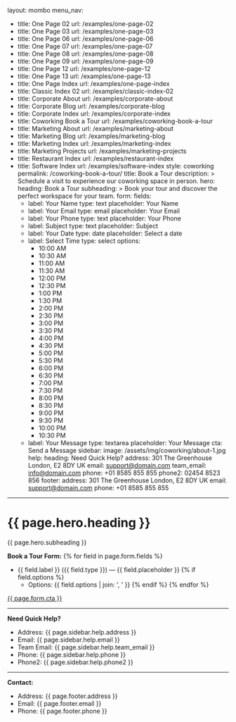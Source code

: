 layout: mombo
menu_nav:
  - title: One Page 02
    url: /examples/one-page-02
  - title: One Page 03
    url: /examples/one-page-03
  - title: One Page 06
    url: /examples/one-page-06
  - title: One Page 07
    url: /examples/one-page-07
  - title: One Page 08
    url: /examples/one-page-08
  - title: One Page 09
    url: /examples/one-page-09
  - title: One Page 12
    url: /examples/one-page-12
  - title: One Page 13
    url: /examples/one-page-13
  - title: One Page Index
    url: /examples/one-page-index
  - title: Classic Index 02
    url: /examples/classic-index-02
  - title: Corporate About
    url: /examples/corporate-about
  - title: Corporate Blog
    url: /examples/corporate-blog
  - title: Corporate Index
    url: /examples/corporate-index
  - title: Coworking Book a Tour
    url: /examples/coworking-book-a-tour
  - title: Marketing About
    url: /examples/marketing-about
  - title: Marketing Blog
    url: /examples/marketing-blog
  - title: Marketing Index
    url: /examples/marketing-index
  - title: Marketing Projects
    url: /examples/marketing-projects
  - title: Restaurant Index
    url: /examples/restaurant-index
  - title: Software Index
    url: /examples/software-index
style: coworking
permalink: /coworking-book-a-tour/
title: Book a Tour
description: >
  Schedule a visit to experience our coworking space in person.
hero:
  heading: Book a Tour
  subheading: >
    Book your tour and discover the perfect workspace for your team.
form:
  fields:
    - label: Your Name
      type: text
      placeholder: Your Name
    - label: Your Email
      type: email
      placeholder: Your Email
    - label: Your Phone
      type: text
      placeholder: Your Phone
    - label: Subject
      type: text
      placeholder: Subject
    - label: Your Date
      type: date
      placeholder: Select a date
    - label: Select Time
      type: select
      options:
        - 10:00 AM
        - 10:30 AM
        - 11:00 AM
        - 11:30 AM
        - 12:00 PM
        - 12:30 PM
        - 1:00 PM
        - 1:30 PM
        - 2:00 PM
        - 2:30 PM
        - 3:00 PM
        - 3:30 PM
        - 4:00 PM
        - 4:30 PM
        - 5:00 PM
        - 5:30 PM
        - 6:00 PM
        - 6:30 PM
        - 7:00 PM
        - 7:30 PM
        - 8:00 PM
        - 8:30 PM
        - 9:00 PM
        - 9:30 PM
        - 10:00 PM
        - 10:30 PM
    - label: Your Message
      type: textarea
      placeholder: Your Message
  cta: Send a Message
sidebar:
  image: /assets/img/coworking/about-1.jpg
  help:
    heading: Need Quick Help?
    address: 301 The Greenhouse London, E2 8DY UK
    email: support@domain.com
    team_email: info@domain.com
    phone: +01 8585 855 855
    phone2: 02454 8523 856
footer:
  address: 301 The Greenhouse London, E2 8DY UK
  email: support@domain.com
  phone: +01 8585 855 855
---

# {{ page.hero.heading }}

{{ page.hero.subheading }}

**Book a Tour Form:**
{% for field in page.form.fields %}
- {{ field.label }} ({{ field.type }}) — {{ field.placeholder }}
{% if field.options %}
  - Options: {{ field.options | join: ', ' }}
{% endif %}
{% endfor %}

[{{ page.form.cta }}](#)

---

**Need Quick Help?**
- Address: {{ page.sidebar.help.address }}
- Email: {{ page.sidebar.help.email }}
- Team Email: {{ page.sidebar.help.team_email }}
- Phone: {{ page.sidebar.help.phone }}
- Phone2: {{ page.sidebar.help.phone2 }}

---

**Contact:**
- Address: {{ page.footer.address }}
- Email: {{ page.footer.email }}
- Phone: {{ page.footer.phone }}
